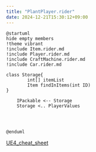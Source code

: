 ```yaml
---
title: "PlantPlayer.rider"
date: 2024-12-21T15:30:12+09:00
---
```

```plantuml
@startuml
hide empty members
!theme vibrant
!include Item.rider.md
!include Player.rider.md
!include CraftMachine.rider.md
!include Car.rider.md

class Storage{
	    int[] itemList
		Item findInItems(int ID)
}

    IPackable <-- Storage
    Storage <.. PlayerValues

  


@enduml
```

[UE4_cheat_sheet](../../../Unreal%20Engine%20Cheat%20Sheet.md)

